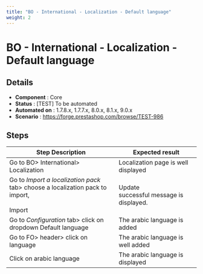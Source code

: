 ```yaml
---
title: "BO - International - Localization - Default language"
weight: 2
---
```


# BO - International - Localization - Default language
## Details
* **Component** : Core
* **Status** : [TEST] To be automated
* **Automated on** : 1.7.8.x, 1.7.7.x, 8.0.x, 8.1.x, 9.0.x
* **Scenario** : https://forge.prestashop.com/browse/TEST-986

## Steps
| Step Description | Expected result |
| ----- | ----- |
| Go to BO> International> Localization | Localization page is well displayed |
| Go to *Import a localization pack* tab> choose a localization pack to import,<br><br>Import | Update successful message is displayed. |
| Go to *Configuration* tab> click on dropdown Default language | The arabic language is added |
| Go to FO> header> click on language | The arabic language is well added |
| Click on arabic language | The arabic language is displayed |
